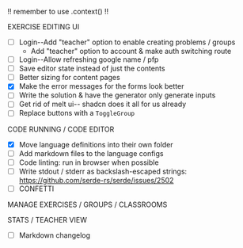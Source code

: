 !! remember to use .context() !!

EXERCISE EDITING UI

-   [ ] Login--Add "teacher" option to enable creating problems / groups
    -    Add "teacher" option to account & make auth switching route
-   [ ] Login--Allow refreshing google name / pfp
-   [ ] Save editor state instead of just the contents
-   [ ] Better sizing for content pages
-   [x] Make the error messages for the forms look better
-   [ ] Write the solution & have the generator only generate inputs
-   [ ] Get rid of melt ui-- shadcn does it all for us already
-   [ ] Replace buttons with a `ToggleGroup`

CODE RUNNING / CODE EDITOR

-   [x] Move language definitions into their own folder
-   [ ] Add markdown files to the language configs
-   [ ] Code linting: run in browser when possible
-   [ ] Write stdout / stderr as backslash-escaped strings: https://github.com/serde-rs/serde/issues/2502
-   [ ] CONFETTI

MANAGE EXERCISES / GROUPS / CLASSROOMS

STATS / TEACHER VIEW

-   [ ] Markdown changelog
